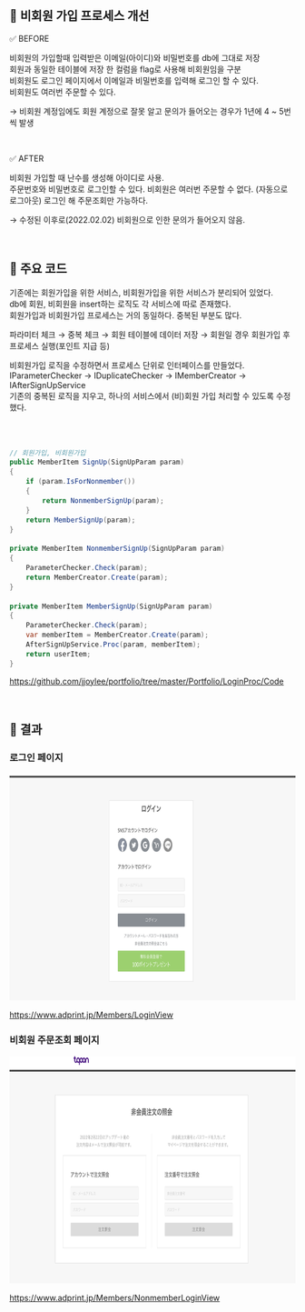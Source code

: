 
<br>

## 📌 비회원 가입 프로세스 개선

✅ BEFORE

비회원의 가입할때 입력받은 이메일(아이디)와 비밀번호를 db에 그대로 저장    
회원과 동일한 테이블에 저장
한 컬럼을 flag로 사용해 비회원임을 구분     
비회원도 로그인 페이지에서 이메일과 비밀번호를 입력해 로그인 할 수 있다.   
비회원도 여러번 주문할 수 있다.

→ 비회원 계정임에도 회원 계정으로 잘못 알고 문의가 들어오는 경우가 1년에 4 ~ 5번씩 발생

<br>

✅ AFTER
  
비회원 가입할 때 난수를 생성해 아이디로 사용.    
주문번호와 비밀번호로 로그인할 수 있다.
비회원은 여러번 주문할 수 없다. (자동으로 로그아웃)
로그인 해 주문조회만 가능하다.

→ 수정된 이후로(2022.02.02) 비회원으로 인한 문의가 들어오지 않음.

<br>

## 📌 주요 코드 

기존에는 회원가입을 위한 서비스, 비회원가입을 위한 서비스가 분리되어 있었다.   
db에 회원, 비회원을 insert하는 로직도 각 서비스에 따로 존재했다.   
회원가입과 비회원가입 프로세스는 거의 동일하다. 중복된 부분도 많다.

파라미터 체크 → 중복 체크 → 회원 테이블에 데이터 저장 → 회원일 경우 회원가입 후 프로세스 실행(포인트 지급 등)    

비회원가입 로직을 수정하면서 프로세스 단위로 인터페이스를 만들었다.   
IParameterChecker → IDuplicateChecker → IMemberCreator → IAfterSignUpService    
기존의 중복된 로직을 지우고, 하나의 서비스에서 (비)회원 가입 처리할 수 있도록 수정했다.   

<br>

``` C#
    
// 회원가입, 비회원가입
public MemberItem SignUp(SignUpParam param)
{
    if (param.IsForNonmember())
    {
        return NonmemberSignUp(param);
    }
    return MemberSignUp(param);
}

private MemberItem NonmemberSignUp(SignUpParam param)
{
    ParameterChecker.Check(param);
    return MemberCreator.Create(param);
}

private MemberItem MemberSignUp(SignUpParam param)
{
    ParameterChecker.Check(param);
    var memberItem = MemberCreator.Create(param);
    AfterSignUpService.Proc(param, memberItem);
    return userItem;
}

```

https://github.com/jjoylee/portfolio/tree/master/Portfolio/LoginProc/Code

<br>

## 📌 결과

### 로그인 페이지

<img src="https://github.com/jjoylee/portfolio/blob/master/Portfolio/LoginProc/Image/login.png" width="700" height="400">

https://www.adprint.jp/Members/LoginView    

### 비회원 주문조회 페이지

<img src="https://github.com/jjoylee/portfolio/blob/master/Portfolio/LoginProc/Image/nonmember.png" width="700" height="400">

https://www.adprint.jp/Members/NonmemberLoginView
